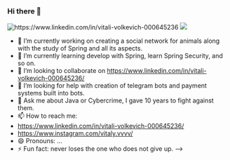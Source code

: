 ### Hi there 👋

<img alt="https://www.linkedin.com/in/vitali-volkevich-000645236" src="https://img.shields.io/badge/LinkedIn-0077B5?style=for-the-badge&logo=linkedin&logoColor=white">
<img src="https://camo.githubusercontent.com/a493f6833f99fb3c85788d6d9305e6b7a42b838e5ee5d138fd9a8214a7e77472/68747470733a2f2f696d672e736869656c64732e696f2f62616467652f6c696e6b6564696e2d2532333030373742352e7376673f267374796c653d666f722d7468652d6261646765266c6f676f3d6c696e6b6564696e266c6f676f436f6c6f723d7768697465" data-canonical-src="https://img.shields.io/badge/linkedin-%230077B5.svg?&amp;style=for-the-badge&amp;logo=linkedin&amp;logoColor=white" style="max-width: 100%;">


- 🔭 I’m currently working on creating a social network for animals along with the study of Spring and all its aspects.
- 🌱 I’m currently learning develop with Spring, learn Spring Security, and so on.
- 👯 I’m looking to collaborate on https://www.linkedin.com/in/vitali-volkevich-000645236/
- 🤔 I’m looking for help with creation of telegram bots and payment systems built into bots.
- 💬 Ask me about Java or Cybercrime, I gave 10 years to fight against them.
- 📫 How to reach me:
- https://www.linkedin.com/in/vitali-volkevich-000645236/
- https://www.instagram.com/vitaly.vvvv/
- 😄 Pronouns: ...
- ⚡ Fun fact: never loses the one who does not give up.
-->
